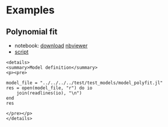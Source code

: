 # Examples

## Polynomial fit

* notebook: [download](visualize_polyfit.ipynb) [nbviewer](https://nbviewer.jupyter.org/github/bat/MGVInference.jl/blob/gh-pages/dev/examples/visualize_polyfit.ipynb)
* [script](visualize_polyfit.jl)

```@raw html
<details>
<summary>Model definition</summary>
<p><pre>
```

```@eval
model_file = "../../../../test/test_models/model_polyfit.jl"
res = open(model_file, "r") do io
    join(readlines(io), "\n")
end
res
```

```@raw html
</pre></p>
</details>
```
